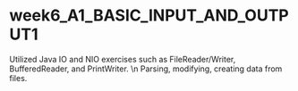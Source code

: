 # week6_A1_BASIC_INPUT_AND_OUTPUT1
Utilized Java IO and NIO exercises such as FileReader/Writer, BufferedReader, and PrintWriter. \n
Parsing, modifying, creating data from files.
